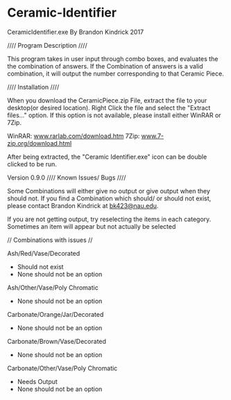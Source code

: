 # Ceramic-Identifier

CeramicIdentifier.exe
By Brandon Kindrick 2017

//// Program Description ////

This program takes in user input through combo boxes, and evaluates the the combination of answers. If the 
Combination of answers is a valid combination, it will output the number corresponding to that Ceramic Piece.


//// Installation ////

When you download the CeramicPiece.zip File, extract the file to your desktop(or desired location). Right Click the file and select the "Extract files..." option. If this option is not available, please install either WinRAR or 7Zip. 

WinRAR: www.rarlab.com/download.htm
7Zip: www.7-zip.org/download.html

After being extracted, the "Ceramic Identifier.exe" icon can be double clicked to be run.


Version 0.9.0
//// Known Issues/ Bugs ////

Some Combinations will either give no output or give output when they should not. If you find a Combination which
should/ or should not exist, please contact Brandon Kindrick at bk423@nau.edu.

If you are not getting output, try reselecting the items in each category. Sometimes an item will appear but not actually be selected

// Combinations with issues //

Ash/Red/Vase/Decorated 
- Should not exist
- None should not be an option

Ash/Other/Vase/Poly Chromatic 
- None should not be an option

Carbonate/Orange/Jar/Decorated 
- None should not be an option

Carbonate/Brown/Vase/Decorated 
- None should not be an option

Carbonate/Other/Vase/Poly Chromatic 
- Needs Output
- None should not be an option
